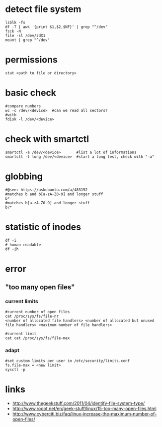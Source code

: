 # detect file system

```
lsblk -fs
df -T | awk '{print $1,$2,$NF}' | grep "^/dev"
fsck -N
file -sl /dev/sdX1
mount | grep "^/dev"
```

# permissions

```
stat <path to file or directory>
```

# basic check

```
#compare numbers
wc -c /dev/<device>  #can we read all sectors?
#with
fdisk -l /dev/<device>
```

# check with smartctl

```
smartctl -a /dev/<device>       #list a lot of informations
smartctl -t long /dev/<device>  #start a long test, check with "-a"
```

# globbing

```
#@see: https://askubuntu.com/a/483192
#matches b and b[a-zA-Z0-9] and longer stuff
b*
#matches b[a-zA-Z0-9] and longer stuff
b?*
```

# statistic of inodes

```
df -i
# human readable
df -ih
```

# error

## "too many open files"

### current limits

```
#current number of open files
cat /proc/sys/fs/file-nr
<number of allocated file handlers> <number of allocated but unused file handlers> <maximum number of file handlers>

#current limit
cat cat /proc/sys/fs/file-max
```

### adapt

```
#set custom limits per user in /etc/security/limits.conf
fs.file-max = <new limit>
sysctl -p
```

# links

* http://www.thegeekstuff.com/2011/04/identify-file-system-type/
* http://www.rooot.net/en/geek-stuff/linux/15-too-many-open-files.html
* http://www.cyberciti.biz/faq/linux-increase-the-maximum-number-of-open-files/
